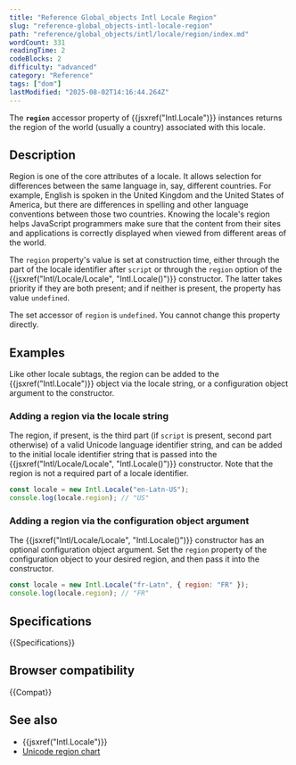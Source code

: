 ```yaml
---
title: "Reference Global_objects Intl Locale Region"
slug: "reference-global_objects-intl-locale-region"
path: "reference/global_objects/intl/locale/region/index.md"
wordCount: 331
readingTime: 2
codeBlocks: 2
difficulty: "advanced"
category: "Reference"
tags: ["dom"]
lastModified: "2025-08-02T14:16:44.264Z"
---
```



The **`region`** accessor property of {{jsxref("Intl.Locale")}} instances returns the region of the world (usually a country) associated with this locale.

## Description

Region is one of the core attributes of a locale. It allows selection for differences between the same language in, say, different countries. For example, English is spoken in the United Kingdom and the United States of America, but there are differences in spelling and other language conventions between those two countries. Knowing the locale's region helps JavaScript programmers make sure that the content from their sites and applications is correctly displayed when viewed from different areas of the world.

The `region` property's value is set at construction time, either through the part of the locale identifier after `script` or through the `region` option of the {{jsxref("Intl/Locale/Locale", "Intl.Locale()")}} constructor. The latter takes priority if they are both present; and if neither is present, the property has value `undefined`.

The set accessor of `region` is `undefined`. You cannot change this property directly.

## Examples

Like other locale subtags, the region can be added to the {{jsxref("Intl.Locale")}} object via the locale string, or a configuration object argument to the constructor.

### Adding a region via the locale string

The region, if present, is the third part (if `script` is present, second part otherwise) of a valid Unicode language identifier string, and can be added to the initial locale identifier string that is passed into the {{jsxref("Intl/Locale/Locale", "Intl.Locale()")}} constructor. Note that the region is not a required part of a locale identifier.

```js
const locale = new Intl.Locale("en-Latn-US");
console.log(locale.region); // "US"
```

### Adding a region via the configuration object argument

The {{jsxref("Intl/Locale/Locale", "Intl.Locale()")}} constructor has an optional configuration object argument. Set the `region` property of the configuration object to your desired region, and then pass it into the constructor.

```js
const locale = new Intl.Locale("fr-Latn", { region: "FR" });
console.log(locale.region); // "FR"
```

## Specifications

{{Specifications}}

## Browser compatibility

{{Compat}}

## See also

- {{jsxref("Intl.Locale")}}
- [Unicode region chart](https://www.unicode.org/cldr/charts/47/supplemental/territory_containment_un_m_49.html)
